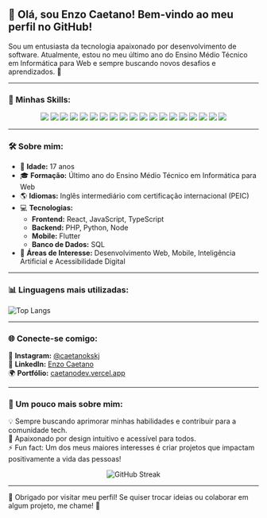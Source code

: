 ## 👋 Olá, sou Enzo Caetano! Bem-vindo ao meu perfil no GitHub!

Sou um entusiasta da tecnologia apaixonado por desenvolvimento de software. Atualmente, estou no meu último ano do Ensino Médio Técnico em Informática para Web e sempre buscando novos desafios e aprendizados. 🚀

---

### 🚀 Minhas Skills:

<p align="center">
  <img src="https://img.shields.io/badge/Flutter-02569B?style=for-the-badge&logo=flutter&logoColor=white" />
  <img src="https://img.shields.io/badge/Python-3776AB?style=for-the-badge&logo=python&logoColor=white" />
  <img src="https://img.shields.io/badge/HTML5-E34F26?style=for-the-badge&logo=html5&logoColor=white" />
  <img src="https://img.shields.io/badge/CSS3-1572B6?style=for-the-badge&logo=css3&logoColor=white" />
  <img src="https://img.shields.io/badge/Git-F05032?style=for-the-badge&logo=git&logoColor=white" />
  <img src="https://img.shields.io/badge/JavaScript-F7DF1E?style=for-the-badge&logo=javascript&logoColor=black" />
  <img src="https://img.shields.io/badge/MySQL-4479A1?style=for-the-badge&logo=mysql&logoColor=white" />
  <img src="https://img.shields.io/badge/React-61DAFB?style=for-the-badge&logo=react&logoColor=black" />
  <img src="https://img.shields.io/badge/Flask-000000?style=for-the-badge&logo=flask&logoColor=white" />
  <img src="https://img.shields.io/badge/PHP-777BB4?style=for-the-badge&logo=php&logoColor=white" />
  <img src="https://img.shields.io/badge/Node.js-339933?style=for-the-badge&logo=node.js&logoColor=white" />
  <img src="https://img.shields.io/badge/Machine%20Learning-0277BD?style=for-the-badge&logo=ai&logoColor=white" />
  <img src="https://img.shields.io/badge/Laravel-FF2D20?style=for-the-badge&logo=laravel&logoColor=white" />
  <img src="https://img.shields.io/badge/FastAPI-009688?style=for-the-badge&logo=fastapi&logoColor=white" />
  <img src="https://img.shields.io/badge/Vite-646CFF?style=for-the-badge&logo=vite&logoColor=white" />
  <img src="https://img.shields.io/badge/TypeScript-3178C6?style=for-the-badge&logo=typescript&logoColor=white" />
  <img src="https://img.shields.io/badge/Docker-2496ED?style=for-the-badge&logo=docker&logoColor=white" />
  <img src="https://img.shields.io/badge/Ubuntu-E95420?style=for-the-badge&logo=ubuntu&logoColor=white" />
  <img src="https://img.shields.io/badge/Nginx-009639?style=for-the-badge&logo=nginx&logoColor=white" />
</p>

---

### 🛠️ Sobre mim:

- 🎂 **Idade:** 17 anos
- 🎓 **Formação:** Último ano do Ensino Médio Técnico em Informática para Web
- 🌎 **Idiomas:** Inglês intermediário com certificação internacional (PEIC)
- 💻 **Tecnologias:**
  - **Frontend:** React, JavaScript, TypeScript
  - **Backend:** PHP, Python, Node
  - **Mobile:** Flutter
  - **Banco de Dados:** SQL
- 📌 **Áreas de Interesse:** Desenvolvimento Web, Mobile, Inteligência Artificial e Acessibilidade Digital

---

### 📊 Linguagens mais utilizadas:

![Top Langs](https://github-readme-stats.vercel.app/api/top-langs/?username=EnzoCaetano015&layout=compact&theme=radical)

---

### 🌐 Conecte-se comigo:

📸 **Instagram:** [@caetanokskj](https://www.instagram.com/caetanokskj/)  
💼 **LinkedIn:** [Enzo Caetano](https://www.linkedin.com/in/enzo-caetano-peracio-rodrigues-814736290)  
🌍 **Portfólio:** [caetanodev.vercel.app](https://caetanodev.vercel.app)

---

### 🚀 Um pouco mais sobre mim:

💡 Sempre buscando aprimorar minhas habilidades e contribuir para a comunidade tech.  
🎨 Apaixonado por design intuitivo e acessível para todos.  
⚡ Fun fact: Um dos meus maiores interesses é criar projetos que impactam positivamente a vida das pessoas!


<div align="center">
  <img src="https://github-readme-streak-stats.herokuapp.com/?user=EnzoCaetano015&theme=radical" alt="GitHub Streak" />
</div>

---

💙 Obrigado por visitar meu perfil! Se quiser trocar ideias ou colaborar em algum projeto, me chame! 🚀
